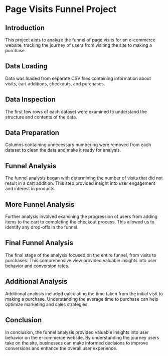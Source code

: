 # Page Visits Funnel Project

## Introduction
This project aims to analyze the funnel of page visits for an e-commerce website, tracking the journey of users from visiting the site to making a purchase.

## Data Loading
Data was loaded from separate CSV files containing information about visits, cart additions, checkouts, and purchases.

## Data Inspection
The first few rows of each dataset were examined to understand the structure and contents of the data.

## Data Preparation
Columns containing unnecessary numbering were removed from each dataset to clean the data and make it ready for analysis.

## Funnel Analysis
The funnel analysis began with determining the number of visits that did not result in a cart addition. This step provided insight into user engagement and interest in products.

## More Funnel Analysis
Further analysis involved examining the progression of users from adding items to the cart to completing the checkout process. This allowed us to identify any drop-offs in the funnel.

## Final Funnel Analysis
The final stage of the analysis focused on the entire funnel, from visits to purchases. This comprehensive view provided valuable insights into user behavior and conversion rates.

## Additional Analysis
Additional analysis included calculating the time taken from the initial visit to making a purchase. Understanding the average time to purchase can help optimize marketing and sales strategies.

## Conclusion
In conclusion, the funnel analysis provided valuable insights into user behavior on the e-commerce website. By understanding the journey users take on the site, businesses can make informed decisions to improve conversions and enhance the overall user experience.
